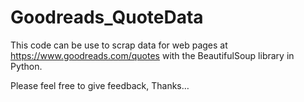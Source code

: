 # Goodreads_QuoteData

This code can be use to scrap data for web pages at https://www.goodreads.com/quotes with the BeautifulSoup library in Python.

Please feel free to give feedback,
Thanks…
